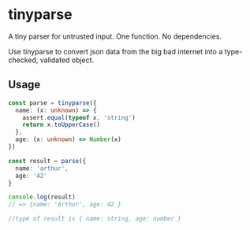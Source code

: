 # tinyparse

A tiny parser for untrusted input. One function. No dependencies.

Use tinyparse to convert json data from the big bad internet into 
a type-checked, validated object.



## Usage

```typescript
const parse = tinyparse({
  name: (x: unknown) => {
    assert.equal(typeof x, 'string')
    return x.toUpperCase()
  },
  age: (x: unknown) => Number(x)
})

const result = parse({
  name: 'arthur',
  age: '42'
}

console.log(result)
// => {name: 'Arthur', age: 42 }

//type of result is { name: string, age: number }



 
```



